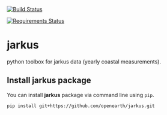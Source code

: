 [![Build Status](https://travis-ci.org/openearth/jarkus.svg?branch=master)](https://travis-ci.org/openearth/jarkus)

[![Requirements Status](https://requires.io/github/openearth/jarkus/requirements.svg?branch=master)](https://requires.io/github/openearth/jarkus/requirements/?branch=master)

# jarkus
python toolbox for jarkus data (yearly coastal measurements).

## Install jarkus package
You can install **jarkus** package via command line using `pip`.
```console
pip install git+https://github.com/openearth/jarkus.git
```
